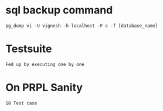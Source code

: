 # sql backup command
    pg_dump vi -U vignesh -h localhost -F c -f [database_name]

# Testsuite
    Fed up by executing one by one

# On PRPL Sanity
    18 Test case

